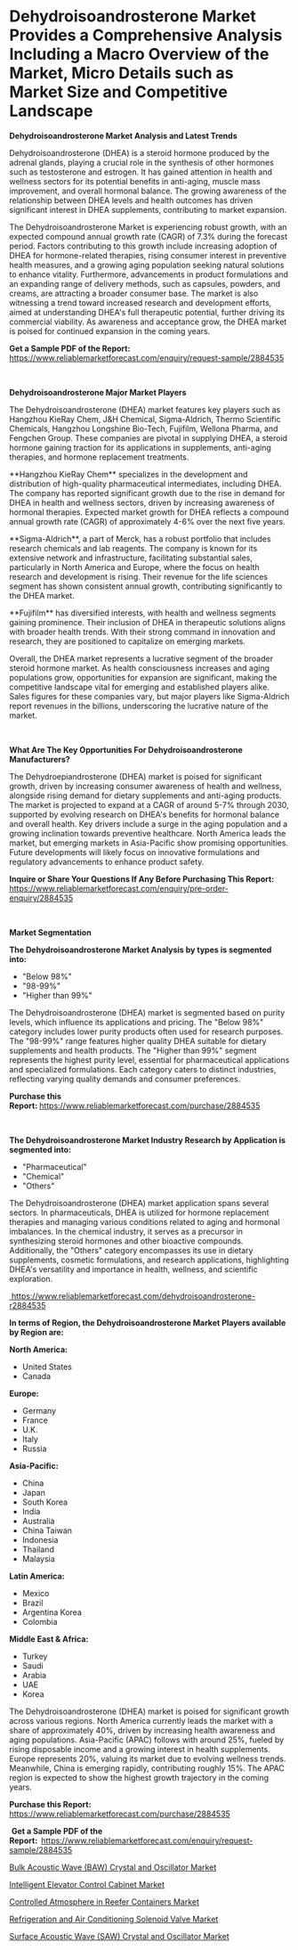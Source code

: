 <p><h1>Dehydroisoandrosterone Market Provides a Comprehensive Analysis Including a Macro Overview of the Market, Micro Details such as Market Size and Competitive Landscape</h1></p><p><strong>Dehydroisoandrosterone Market Analysis and Latest Trends</strong></p>
<p><p>Dehydroisoandrosterone (DHEA) is a steroid hormone produced by the adrenal glands, playing a crucial role in the synthesis of other hormones such as testosterone and estrogen. It has gained attention in health and wellness sectors for its potential benefits in anti-aging, muscle mass improvement, and overall hormonal balance. The growing awareness of the relationship between DHEA levels and health outcomes has driven significant interest in DHEA supplements, contributing to market expansion.</p><p>The Dehydroisoandrosterone Market is experiencing robust growth, with an expected compound annual growth rate (CAGR) of 7.3% during the forecast period. Factors contributing to this growth include increasing adoption of DHEA for hormone-related therapies, rising consumer interest in preventive health measures, and a growing aging population seeking natural solutions to enhance vitality. Furthermore, advancements in product formulations and an expanding range of delivery methods, such as capsules, powders, and creams, are attracting a broader consumer base. The market is also witnessing a trend toward increased research and development efforts, aimed at understanding DHEA's full therapeutic potential, further driving its commercial viability. As awareness and acceptance grow, the DHEA market is poised for continued expansion in the coming years.</p></p>
<p><strong>Get a Sample PDF of the Report:&nbsp;</strong> <a href="https://www.reliablemarketforecast.com/enquiry/request-sample/2884535?utm_campaign=1134&utm_medium=2&utm_source=Github&utm_content=ia&utm_term=13032025&utm_id=dehydroisoandrosterone">https://www.reliablemarketforecast.com/enquiry/request-sample/2884535</a></p>
<p>&nbsp;</p>
<p><strong>Dehydroisoandrosterone Major Market Players</strong></p>
<p><p>The Dehydroisoandrosterone (DHEA) market features key players such as Hangzhou KieRay Chem, J&H Chemical, Sigma-Aldrich, Thermo Scientific Chemicals, Hangzhou Longshine Bio-Tech, Fujifilm, Wellona Pharma, and Fengchen Group. These companies are pivotal in supplying DHEA, a steroid hormone gaining traction for its applications in supplements, anti-aging therapies, and hormone replacement treatments. </p><p>**Hangzhou KieRay Chem** specializes in the development and distribution of high-quality pharmaceutical intermediates, including DHEA. The company has reported significant growth due to the rise in demand for DHEA in health and wellness sectors, driven by increasing awareness of hormonal therapies. Expected market growth for DHEA reflects a compound annual growth rate (CAGR) of approximately 4-6% over the next five years.</p><p>**Sigma-Aldrich**, a part of Merck, has a robust portfolio that includes research chemicals and lab reagents. The company is known for its extensive network and infrastructure, facilitating substantial sales, particularly in North America and Europe, where the focus on health research and development is rising. Their revenue for the life sciences segment has shown consistent annual growth, contributing significantly to the DHEA market.</p><p>**Fujifilm** has diversified interests, with health and wellness segments gaining prominence. Their inclusion of DHEA in therapeutic solutions aligns with broader health trends. With their strong command in innovation and research, they are positioned to capitalize on emerging markets.</p><p>Overall, the DHEA market represents a lucrative segment of the broader steroid hormone market. As health consciousness increases and aging populations grow, opportunities for expansion are significant, making the competitive landscape vital for emerging and established players alike. Sales figures for these companies vary, but major players like Sigma-Aldrich report revenues in the billions, underscoring the lucrative nature of the market.</p></p>
<p>&nbsp;</p>
<p><strong>What Are The Key Opportunities For Dehydroisoandrosterone Manufacturers?</strong></p>
<p><p>The Dehydroepiandrosterone (DHEA) market is poised for significant growth, driven by increasing consumer awareness of health and wellness, alongside rising demand for dietary supplements and anti-aging products. The market is projected to expand at a CAGR of around 5-7% through 2030, supported by evolving research on DHEA's benefits for hormonal balance and overall health. Key drivers include a surge in the aging population and a growing inclination towards preventive healthcare. North America leads the market, but emerging markets in Asia-Pacific show promising opportunities. Future developments will likely focus on innovative formulations and regulatory advancements to enhance product safety.</p></p>
<p><strong>Inquire or Share Your Questions If Any Before Purchasing This Report:</strong> <a href="https://www.reliablemarketforecast.com/enquiry/pre-order-enquiry/2884535?utm_campaign=1134&utm_medium=2&utm_source=Github&utm_content=ia&utm_term=13032025&utm_id=dehydroisoandrosterone">https://www.reliablemarketforecast.com/enquiry/pre-order-enquiry/2884535</a></p>
<p>&nbsp;</p>
<p><strong>Market Segmentation</strong></p>
<p><strong>The Dehydroisoandrosterone Market Analysis by types is segmented into:</strong></p>
<p><ul><li>"Below 98%"</li><li>"98-99%"</li><li>"Higher than 99%"</li></ul></p>
<p><p>The Dehydroisoandrosterone (DHEA) market is segmented based on purity levels, which influence its applications and pricing. The "Below 98%" category includes lower purity products often used for research purposes. The "98-99%" range features higher quality DHEA suitable for dietary supplements and health products. The "Higher than 99%" segment represents the highest purity level, essential for pharmaceutical applications and specialized formulations. Each category caters to distinct industries, reflecting varying quality demands and consumer preferences.</p></p>
<p><strong>Purchase this Report:&nbsp;</strong><a href="https://www.reliablemarketforecast.com/purchase/2884535?utm_campaign=1134&utm_medium=2&utm_source=Github&utm_content=ia&utm_term=13032025&utm_id=dehydroisoandrosterone">https://www.reliablemarketforecast.com/purchase/2884535</a></p>
<p>&nbsp;</p>
<p><strong>The Dehydroisoandrosterone Market Industry Research by Application is segmented into:</strong></p>
<p><ul><li>"Pharmaceutical"</li><li>"Chemical"</li><li>"Others"</li></ul></p>
<p><p>The Dehydroisoandrosterone (DHEA) market application spans several sectors. In pharmaceuticals, DHEA is utilized for hormone replacement therapies and managing various conditions related to aging and hormonal imbalances. In the chemical industry, it serves as a precursor in synthesizing steroid hormones and other bioactive compounds. Additionally, the "Others" category encompasses its use in dietary supplements, cosmetic formulations, and research applications, highlighting DHEA's versatility and importance in health, wellness, and scientific exploration.</p></p>
<p><a href="https://www.reliablemarketforecast.com/dehydroisoandrosterone-r2884535?utm_campaign=1134&utm_medium=2&utm_source=Github&utm_content=ia&utm_term=13032025&utm_id=dehydroisoandrosterone">&nbsp;https://www.reliablemarketforecast.com/dehydroisoandrosterone-r2884535</a></p>
<p><strong>In terms of Region, the Dehydroisoandrosterone Market Players available by Region are:</strong></p>
<p>
    <p> <strong> North America: </strong>
        <ul>
            <li>United States</li>
            <li>Canada</li>
        </ul>
        </p> 
    <p> <strong> Europe: </strong>
        <ul>
            <li>Germany</li>
            <li>France</li>
            <li>U.K.</li>
            <li>Italy</li>
            <li>Russia</li>
        </ul>
        </p> 
    <p> <strong> Asia-Pacific: </strong>
        <ul>
            <li>China</li>
            <li>Japan</li>
            <li>South Korea</li>
            <li>India</li>
            <li>Australia</li>
            <li>China Taiwan</li>
            <li>Indonesia</li>
            <li>Thailand</li>
            <li>Malaysia</li>
        </ul>
        </p> 
    <p> <strong> Latin America: </strong>
        <ul>
            <li>Mexico</li>
            <li>Brazil</li>
            <li>Argentina Korea</li>
            <li>Colombia</li>
        </ul>
        </p> 
    <p> <strong> Middle East & Africa: </strong>
        <ul>
            <li>Turkey</li>
            <li>Saudi</li>
            <li>Arabia</li>
            <li>UAE</li>
            <li>Korea</li>
        </ul>
    </p>
    </p>
<p><p>The Dehydroisoandrosterone (DHEA) market is poised for significant growth across various regions. North America currently leads the market with a share of approximately 40%, driven by increasing health awareness and aging populations. Asia-Pacific (APAC) follows with around 25%, fueled by rising disposable income and a growing interest in health supplements. Europe represents 20%, valuing its market due to evolving wellness trends. Meanwhile, China is emerging rapidly, contributing roughly 15%. The APAC region is expected to show the highest growth trajectory in the coming years.</p></p>
<p><strong>Purchase this Report: </strong><a href="https://www.reliablemarketforecast.com/purchase/2884535?utm_campaign=1134&utm_medium=2&utm_source=Github&utm_content=ia&utm_term=13032025&utm_id=dehydroisoandrosterone">https://www.reliablemarketforecast.com/purchase/2884535</a></p>
<p>&nbsp;<strong>Get a Sample PDF of the Report:&nbsp;&nbsp;</strong><a href="https://www.reliablemarketforecast.com/enquiry/request-sample/2884535?utm_campaign=1134&utm_medium=2&utm_source=Github&utm_content=ia&utm_term=13032025&utm_id=dehydroisoandrosterone">https://www.reliablemarketforecast.com/enquiry/request-sample/2884535</a></p>
<p><strong></strong></p>
<p><p><a href="https://github.com/alablisepah/Market-Research-Report-List-1/blob/main/bulk-acoustic-wave-baw-crystal-and-oscillator-market.md?utm_campaign=1134&utm_medium=2&utm_source=Github&utm_content=ia&utm_term=13032025&utm_id=dehydroisoandrosterone">Bulk Acoustic Wave (BAW) Crystal and Oscillator Market</a></p><p><a href="https://github.com/kocssequen/Market-Research-Report-List-1/blob/main/intelligent-elevator-control-cabinet-market.md?utm_campaign=1134&utm_medium=2&utm_source=Github&utm_content=ia&utm_term=13032025&utm_id=dehydroisoandrosterone">Intelligent Elevator Control Cabinet Market</a></p><p><a href="https://github.com/bauzolesco/Market-Research-Report-List-1/blob/main/controlled-atmosphere-in-reefer-containers-market.md?utm_campaign=1134&utm_medium=2&utm_source=Github&utm_content=ia&utm_term=13032025&utm_id=dehydroisoandrosterone">Controlled Atmosphere in Reefer Containers Market</a></p><p><a href="https://github.com/keeniielokl/Market-Research-Report-List-1/blob/main/refrigeration-and-air-conditioning-solenoid-valve-market.md?utm_campaign=1134&utm_medium=2&utm_source=Github&utm_content=ia&utm_term=13032025&utm_id=dehydroisoandrosterone">Refrigeration and Air Conditioning Solenoid Valve Market</a></p><p><a href="https://github.com/aoutefjovene00/Market-Research-Report-List-1/blob/main/surface-acoustic-wave-saw-crystal-and-oscillator-market.md?utm_campaign=1134&utm_medium=2&utm_source=Github&utm_content=ia&utm_term=13032025&utm_id=dehydroisoandrosterone">Surface Acoustic Wave (SAW) Crystal and Oscillator Market</a></p></p>